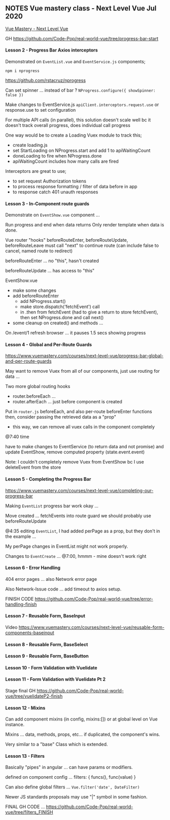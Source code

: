 ## NOTES Vue mastery class - Next Level Vue    Jul 2020

[Vue Mastery - Next Level Vue](https://www.vuemastery.com/courses/next-level-vue/progress-bar-axios-interceptors)

GH https://github.com/Code-Pop/real-world-vue/tree/progress-bar-start

#### Lesson 2 - Progress Bar Axios interceptors

Demonstrated on `EventList.vue` and `EventService.js` components;

`npm i nprogress`

https://github.com/rstacruz/nprogress

Can set spinner ... instead of bar ? 
`NProgress.configure({ showSpinner: false })`

Make changes to EventService.js
`apiClient.interceptors.request.use` or response.use to set configuration

For multiple API calls (in parallel), this solution doesn't scale well
bc it doesn't track overall progress, does individual call progress

One way would be to create a Loading Vuex module to track this;
 * create loading.js
 * set StartLoading on NProgress.start and add 1 to apiWaitingCount
 * doneLoading to fire when NProgress.done
 * apiWaitingCount includes how many calls are fired
 
Interceptors are great to use;
 * to set request Authorization tokens
 * to process response formatting / filter of data before in app
 * to response catch 401 unauth responses
 
 #### Lesson 3 - In-Component route guards
 
 Demonstrate on `EventShow.vue` component ...
 
 Run progress and end when data returns
 Only render template when data is done.
 
 Vue router "hooks"
 beforeRouteEnter, beforeRouteUpdate, beforeRouteLeave
 must call "next" to continue route (can include false to cancel, named route to redirect)
 
 beforeRouteEnter ... no "this", hasn't created
 
 beforeRouteUpdate ... has access to "this"

EventShow.vue
 * make some changes
 * add beforeRouteEnter
    * add NProgress.start()
    * make store.dispatch('fetchEvent') call
    * in .then from fetchEvent (had to give a return to store fetchEvent), then set NProgress.done
    and call next()
 * some cleanup on created() and methods ...
 
 On /event/1 refresh browser ... it pauses 1.5 secs showing progress
 
#### Lesson 4 - Global and Per-Route Guards

https://www.vuemastery.com/courses/next-level-vue/progress-bar-global-and-per-route-guards

May want to remove Vuex from all of our components, just use routing for data ...

Two more global routing hooks
 * router.beforeEach ... 
 * router.afterEach ... just before component is created 

Put in `router.js` beforeEach, and also per-route beforeEnter functions  
then, consider passing the retrieved data as a "prop" 
 * this way, we can remove all vuex calls in the component completely

@7:40 time

have to make changes to EventService (to return data and not promise) and 
update EventShow, remove computed property (state.event.event)

Note:  I couldn't completely remove Vuex from EventShow bc I use deleteEvent from the store

#### Lesson 5 - Completing the Progress Bar

https://www.vuemastery.com/courses/next-level-vue/completing-our-progress-bar

Making `EventList` progress bar work okay ... 

Move created ... fetchEvents into route guard
we should probably use beforeRouteUpdate

@4:35 editing `EventList`, I had added perPage as a prop, but they 
don't in the example ...

My perPage changes in EventList might not work properly.

Changes to `EventCreate` ... @7:00, hmmm - mine doesn't work right

#### Lesson 6 -  Error Handling

404 error pages ... also Network error page

Also Network-Issue code ... add timeout to axios setup.

FINISH CODE https://github.com/Code-Pop/real-world-vue/tree/error-handling-finish



 




#### Lesson 7 -  Reusable Form, BaseInput

Video https://www.vuemastery.com/courses/next-level-vue/reusable-form-components-baseinput




#### Lesson 8 -  Reusable Form, BaseSelect




#### Lesson 9 -  Reusable Form, BaseButton


#### Lesson 10 - Form Validation with Vuelidate


#### Lesson 11 - Form Validation with Vuelidate Pt 2


Stage final GH https://github.com/Code-Pop/real-world-vue/tree/vuelidateP2-finish


#### Lesson 12 - Mixins

Can add component mixins (in config, mixins:[]) or at 
global level on Vue instance.

Mixins ... data, methods, props, etc... if duplicated, the 
component's wins.

Very similar to a "base" Class which is extended.

#### Lesson 13 - Filters

Basically "pipes" in angular ... can have params or modifiers.

defined on component config ... filters: { funcs(), func(value)  }

Can also define global filters ...
```Vue.filter('date', DateFilter)```

Newer JS standards proposals may use "|" symbol in some fashion.


FINAL GH CODE ... https://github.com/Code-Pop/real-world-vue/tree/filters_FINISH

 




 
    



